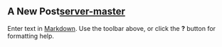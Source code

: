 ## A New Post[server-master](C:\wamp64\www\server-master "localtunnel")

Enter text in [Markdown](http://daringfireball.net/projects/markdown/). Use the toolbar above, or click the **?** button for formatting help.
